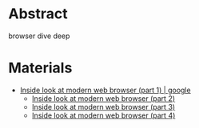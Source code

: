 # Abstract

browser dive deep

# Materials

* [Inside look at modern web browser (part 1) | google](https://developer.chrome.com/blog/inside-browser-part1/)
  * [Inside look at modern web browser (part 2)](https://developer.chrome.com/blog/inside-browser-part2/) 
  * [Inside look at modern web browser (part 3)](https://developer.chrome.com/blog/inside-browser-part3/) 
  * [Inside look at modern web browser (part 4)](https://developer.chrome.com/blog/inside-browser-part4/) 
